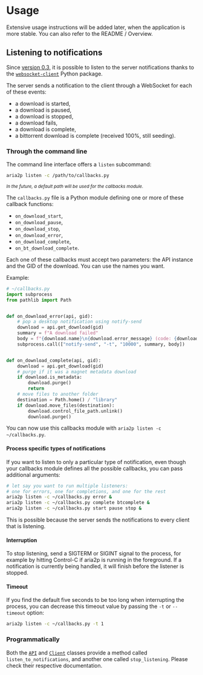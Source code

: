 # Usage

Extensive usage instructions will be added later, when the application is more stable.
You can also refer to the README / Overview.

## Listening to notifications

Since [version 0.3](/changelog/#v030-compare-2019-10-11), it is possible to listen to the server notifications
thanks to the [`websocket-client`](https://pypi.org/project/websocket_client/) Python package.

The server sends a notification to the client through a WebSocket for each of these events:
- a download is started,
- a download is paused,
- a download is stopped,
- a download fails,
- a download is complete,
- a bittorrent download is complete (received 100%, still seeding).

### Through the command line

The command line interface offers a `listen` subcommand:

```bash
aria2p listen -c /path/to/callbacks.py
```

<small><em>In the future, a default path will be used for the callbacks module.</em></small>

The `callbacks.py` file is a Python module defining one or more of these callback functions:
- `on_download_start`,
- `on_download_pause`,
- `on_download_stop`,
- `on_download_error`,
- `on_download_complete`,
- `on_bt_download_complete`.

Each one of these callbacks must accept two parameters: the API instance and the GID of the download.
You can use the names you want.

Example:

```python
# ~/callbacks.py
import subprocess
from pathlib import Path


def on_download_error(api, gid):
    # pop a desktop notification using notify-send
    download = api.get_download(gid)
    summary = f"A download failed"
    body = f"{download.name}\n{download.error_message} (code: {download.error_code})."
    subprocess.call(["notify-send", "-t", "10000", summary, body])


def on_download_complete(api, gid):
    download = api.get_download(gid)
    # purge if it was a magnet metadata download
    if download.is_metadata:
        download.purge()
        return
    # move files to another folder
    destination = Path.home() / "library"
    if download.move_files(destination):
        download.control_file_path.unlink()
        download.purge()
```

You can now use this callbacks module with `aria2p listen -c ~/callbacks.py`.

#### Process specific types of notifications

If you want to listen to only a particular type of notification, even though your callbacks module
defines all the possible callbacks, you can pass additional arguments:

```bash
# let say you want to run multiple listeners:
# one for errors, one for completions, and one for the rest
aria2p listen -c ~/callbacks.py error &
aria2p listen -c ~/callbacks.py complete btcomplete &
aria2p listen -c ~/callbacks.py start pause stop &
```

This is possible because the server sends the notifications to every client that is listening.

#### Interruption

To stop listening, send a SIGTERM or SIGINT signal to the process,
for example by hitting Control-C if aria2p is running in the foreground.
If a notification is currently being handled, it will finish before the listener is stopped.

#### Timeout

If you find the default five seconds to be too long when interrupting the process,
you can decrease this timeout value by passing the `-t` or `--timeout` option:

```bash
aria2p listen -c ~/callbacks.py -t 1
```

### Programmatically

Both the [`API`](/reference/api/#aria2p.api.API.listen_to_notifications)
and [`Client`](/reference/client/#aria2p.client.Client.listen_to_notifications) classes provide a method called
`listen_to_notifications`, and another one called `stop_listening`. Please check their respective documentation. 


